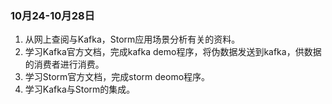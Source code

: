 ### 10月24-10月28日
1. 从网上查阅与Kafka，Storm应用场景分析有关的资料。
2. 学习Kafka官方文档，完成kafka demo程序，将伪数据发送到kafka，供数据的消费者进行消费。
3. 学习Storm官方文档，完成storm deomo程序。
4. 学习Kafka与Storm的集成。